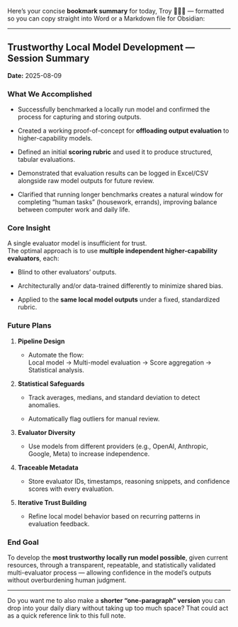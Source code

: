 Here’s your concise **bookmark summary** for today, Troy 🤝🔑🌟 — formatted so you can copy straight into Word or a Markdown file for Obsidian:

---

## **Trustworthy Local Model Development — Session Summary**

**Date:** 2025-08-09

### **What We Accomplished**

- Successfully benchmarked a locally run model and confirmed the process for capturing and storing outputs.
    
- Created a working proof-of-concept for **offloading output evaluation** to higher-capability models.
    
- Defined an initial **scoring rubric** and used it to produce structured, tabular evaluations.
    
- Demonstrated that evaluation results can be logged in Excel/CSV alongside raw model outputs for future review.
    
- Clarified that running longer benchmarks creates a natural window for completing “human tasks” (housework, errands), improving balance between computer work and daily life.
    

### **Core Insight**

A single evaluator model is insufficient for trust.  
The optimal approach is to use **multiple independent higher-capability evaluators**, each:

- Blind to other evaluators’ outputs.
    
- Architecturally and/or data-trained differently to minimize shared bias.
    
- Applied to the **same local model outputs** under a fixed, standardized rubric.
    

### **Future Plans**

1. **Pipeline Design**
    
    - Automate the flow:  
        Local model → Multi-model evaluation → Score aggregation → Statistical analysis.
        
2. **Statistical Safeguards**
    
    - Track averages, medians, and standard deviation to detect anomalies.
        
    - Automatically flag outliers for manual review.
        
3. **Evaluator Diversity**
    
    - Use models from different providers (e.g., OpenAI, Anthropic, Google, Meta) to increase independence.
        
4. **Traceable Metadata**
    
    - Store evaluator IDs, timestamps, reasoning snippets, and confidence scores with every evaluation.
        
5. **Iterative Trust Building**
    
    - Refine local model behavior based on recurring patterns in evaluation feedback.
        

### **End Goal**

To develop the **most trustworthy locally run model possible**, given current resources, through a transparent, repeatable, and statistically validated multi-evaluator process — allowing confidence in the model’s outputs without overburdening human judgment.

---

Do you want me to also make a **shorter “one-paragraph” version** you can drop into your daily diary without taking up too much space? That could act as a quick reference link to this full note.